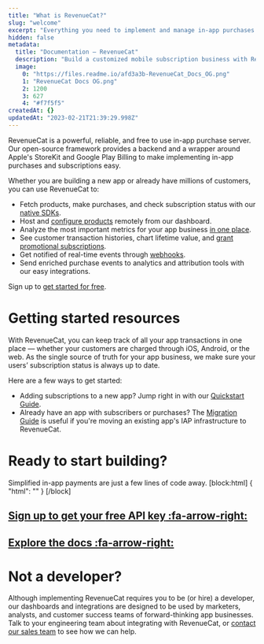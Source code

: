```yaml
---
title: "What is RevenueCat?"
slug: "welcome"
excerpt: "Everything you need to implement and manage in-app purchases and subscriptions"
hidden: false
metadata: 
  title: "Documentation – RevenueCat"
  description: "Build a customized mobile subscription business with RevenueCat. We do the heavy lifting of normalizing subscribers from any source and maintain a single source of truth for subscription status, so you can get back to building your app."
  image: 
    0: "https://files.readme.io/afd3a3b-RevenueCat_Docs_OG.png"
    1: "RevenueCat Docs OG.png"
    2: 1200
    3: 627
    4: "#f7f5f5"
createdAt: {}
updatedAt: "2023-02-21T21:39:29.998Z"
---
```

RevenueCat is a powerful, reliable, and free to use in-app purchase server. Our open-source framework provides a backend and a wrapper around Apple's StoreKit and Google Play Billing to make implementing in-app purchases and subscriptions easy.

Whether you are building a new app or already have millions of customers, you can use RevenueCat to:

  * Fetch products, make purchases, and check subscription status with our [native SDKs](doc:installation). 
  * Host and [configure products](doc:entitlements) remotely from our dashboard. 
  * Analyze the most important metrics for your app business [in one place](doc:charts).
  * See customer transaction histories, chart lifetime value, and [grant promotional subscriptions](doc:customers).
  * Get notified of real-time events through [webhooks](doc:webhooks).
  * Send enriched purchase events to analytics and attribution tools with our easy integrations.

Sign up to [get started for free](https://app.revenuecat.com/signup).

# Getting started resources

With RevenueCat, you can keep track of all your app transactions in one place — whether your customers are charged through iOS, Android, or the web. As the single source of truth for your app business, we make sure your users’ subscription status is always up to date.

Here are a few ways to get started:

  * Adding subscriptions to a new app? Jump right in with our [Quickstart Guide](doc:getting-started-1).
  * Already have an app with subscribers or purchases? The [Migration Guide](doc:migrating-existing-subscriptions) is useful if you're moving an existing app's IAP infrastructure to RevenueCat. 

# Ready to start building?

Simplified in-app payments are just a few lines of code away.
[block:html]
{
  "html": "<style>\n.heading-2 .heading-text {\n  margin-top: 0px;\n  margin-bottom: 0px;\n  color: #000;\n  font-size: 16px;\n  font-weight: 700;\n}\n</style>"
}
[/block]
## [Sign up to get your **free API key** :fa-arrow-right:](https://app.revenuecat.com/signup)

## [Explore the docs :fa-arrow-right:](doc:getting-started-1)

# Not a developer?

Although implementing RevenueCat requires you to be (or hire) a developer, our dashboards and integrations are designed to be used by marketers, analysts, and customer success teams of forward-thinking app businesses. Talk to your engineering team about integrating with RevenueCat, or [contact our sales team](https://www.revenuecat.com/demo) to see how we can help.